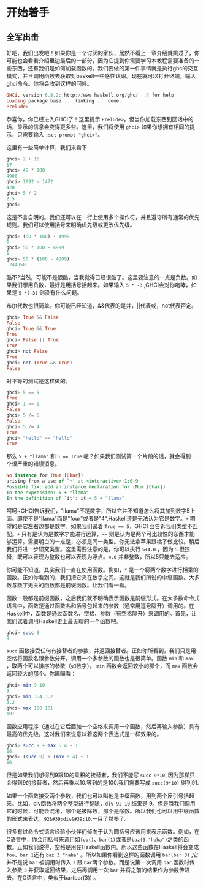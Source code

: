 # 开始着手

## 全军出击

好吧，我们出发吧！如果你是一个讨厌的家伙，居然不看上一章介绍就跳过了，你可能也会看看介绍里边最后的一部分，因为它提到你需要学习本教程需要准备的一些东西，还有我们是如何加载函数的。我们要做的第一件事情就是执行ghc的交互模式，并且调用函数去获取对baskell一些感性认识。现在就可以打开终端，输入ghci命令。你将会收到这样的问候。

```haskell
GHCi, version 6.8.2: http://www.haskell.org/ghc/  :? for help  
Loading package base ... linking ... done.  
Prelude>  
```

恭喜你，你已经进入GHCI了！这里提示 `Prelude>`，但当你加载东西到回话中的话，显示的信息会变得更多些。这里，我们将使用 `ghci>` 如果你想拥有相同的提示，只需要输入 `:set prompt "ghci>"`。

这里有一些简单计算，我们来看下

```haskell
ghci> 2 + 15  
17  
ghci> 49 * 100  
4900  
ghci> 1892 - 1472  
420  
ghci> 5 / 2  
2.5  
ghci>  
```

这是不言自明的。我们还可以在一行上使用多个操作符，并且遵守所有通常的优先规则。我们可以使用括号来明确优先级或更改优先级。

```haskell
ghci> (50 * 100) - 4999  
1  
ghci> 50 * 100 - 4999  
1  
ghci> 50 * (100 - 4999)  
-244950   
```

酷不?当然，可能不是很酷，当我觉得已经很酷了。这里要注意的一点是负数。如果我们想用负数，最好是用括号括起来。如果输入 `5 * -3` ,GHCI会对你咆哮，如果是 `5 *(-3)` 则没有什么问题。

布尔代数也很简单。你可能已经知道，&&代表的是并，||代表或，not代表否定。

```haskell
ghci> True && False  
False  
ghci> True && True  
True  
ghci> False || True  
True   
ghci> not False  
True  
ghci> not (True && True)  
False   
```

对平等的测试是这样做的。

```haskell
ghci> 5 == 5  
True  
ghci> 1 == 0  
False  
ghci> 5 /= 5  
False  
ghci> 5 /= 4  
True  
ghci> "hello" == "hello"  
True   
```

那么 `5 + "llama"` 和 `5 == True` 呢？如果我们测试第一个片段的话，就会得到一个很严重的错误消息。

```haskell
No instance for (Num [Char])  
arising from a use of `+' at <interactive>:1:0-9  
Possible fix: add an instance declaration for (Num [Char])  
In the expression: 5 + "llama"  
In the definition of `it': it = 5 + "llama"   
```

呵呵~GHCI告诉我们，"llama"不是数字，所以它并不知道怎么将其加到数字5上面。即使不是"llama"而是"four"或者是"4",Haskell还是无法认为它是数字。`+` 期望的是它左右边都是数字。如果我们试着 `True == 5`，GHCI 会告诉我们类型不匹配。`+` 只有是认为是数字才能进行运算，`==` 则是认为是两个可比较性的东西才能够运算。需要明白的一点是，必须是同一类型。你无法拿苹果跟橘子做比较。稍后我们将进一步研究类型。这里需要注意的是，你可以执行 `5+4.0` ，因为 `5` 很狡猾，既可以表现为整数也可以表现为浮点。`4.0` 并非整数，所以5只能去适应。

你可能不知道，其实我们一直在使用函数。例如，`*` 是一个将两个数字进行相乘的函数。正如你看到的，我们把它夹在数字之间。这就是我们所说的中缀函数。大多数与数字无关的函数都是前缀函数。让我们看一看。

函数一般都是前缀函数，之后我们就不明确表示函数是前缀形式。在大多数命令式语言中，函数是通过函数名和括号包起来的参数（通常用逗号隔开）调用的。在Haskell中，函数是通过函数名、空格、参数（有空格隔开）来调用的。首先，让我们试着调用Haskell史上最无聊的一个函数吧。

```haskell
ghci> succ 8  
9   
```

`succ` 函数接受任何有接替者的参数，并返回接替者。正如你所看到，我们只是用空格将函数名跟参数分开。调用一个多参数的函数也是很简单。函数 `min` 和 `max` ，取两个可以排序的参数（如数字）。 `min` 函数会返回较小的那个，而 `max` 函数会返回较大的那个。你瞄瞄看：

```haskell
ghci> min 9 10  
9  
ghci> min 3.4 3.2  
3.2  
ghci> max 100 101  
101   
```

函数应用程序（通过在它后面加一个空格来调用一个函数，然后再输入参数）具有最高的优先级。这对我们来说意味着这两个表达式是一样效果的。

```haskell
ghci> succ 9 + max 5 4 + 1  
16  
ghci> (succ 9) + (max 5 4) + 1  
16  
```

但是如果我们想得到9跟10的乘积的接替者，我们不能写 `succ 9*10` ,因为那样只会得到9的接替者，然后再乘以10.等到的是100.我们需要写成 `succ(9*10)` 得到91.

如果一个函数接受两个参数，我们也可以叫他是中缀函数，用到两个反引号括起来。比如，div函数将两个整型进行整除，`div 92 10` 结果是 9。但是当我们调用它的时候，可能会混淆，哪个是被除数，那个是除数。所以我们也可以用中缀函数的形式来表达，`92&#39;div&#39;10`,一目了然多了。

很多有过命令式语言经验小伙伴们倾向于认为圆括号应该用来表示函数。例如，在C语言中，你会用括号来调用如`foo()`、`bar(1)`或者是`baz(3,"haha")`之类的函数。正如我们说得，空格是用在Haskell函数内。所以这些函数在Haskell将会变成`foo`、`bar 1`还有 `baz 3 "haha"` 。所以如果你看到这样的函数调用 `bar(bar 3)` ,它并不是说 `bar` 被调用时传入 `3` 跟 `bar`两个参数。而是说第一次调用 `bar` 函数时传入参数 `3` 并获取返回结果，之后再调用一次 `bar` 并将之前的结果作为参数传进去。在C语言中，类似于bar(bar(3)) 。